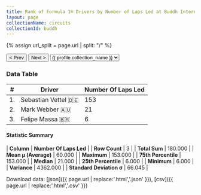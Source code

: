 ```yaml
---
title: Rank of Formula 1® Drivers by Number of Laps Led at Buddh International Circuit
layout: page
collectionName: circuits
collectionId: buddh
---
```


{% assign url_split = page.url | split: "/" %}
<div id="collection-navigation">
<button onclick="selector.options[selector.selectedIndex-1].value && (window.location = selector.options[selector.selectedIndex-1].value);">&lt; Prev</button>
<button onclick="selector.options[selector.selectedIndex+1].value && (window.location = selector.options[selector.selectedIndex+1].value);">Next &gt;</button>
<select id="selector" onchange="this.options[this.selectedIndex].value && (window.location = this.options[this.selectedIndex].value);">
  {% for collectionId in site.data[page.collectionName].refs %}
    {% if collectionId == page.collectionId %}
      {% assign selected = "selected" %}
    {% else %}
      {% assign selected = "" %}
    {% endif %}
    {% assign profile = site.data[page.collectionName][collectionId].profile %}
    <option value="/f1/{{ page.collectionName }}/{{ collectionId }}/{{ url_split[4] }}" {{ selected }}>{{ profile.collection_name }}</option>
  {% endfor %}
</select>
</div>

<canvas id="chart" width="400" height="180"></canvas>
<script>
var data = {
    "datasets": [
        {
            "backgroundColor": [
                "#9C8E8D",
                "#9C8E8D",
                "#9C8E8D"
            ],
            "borderColor": [
                "#1D181E",
                "#1D181E",
                "#1D181E"
            ],
            "borderWidth": 1,
            "data": [
                153.0,
                21.0,
                6.0
            ],
            "label": "Number Of Laps Led"
        }
    ],
    "labels": [
        "Sebastian Vettel",
        "Mark Webber",
        "Felipe Massa"
    ]
};
var options = {
  legend: {
    display: false
  },
  scales: {
    xAxes: [{
      ticks: {
        beginAtZero: true,
        maxRotation: 180,
        display: window.innerWidth > 800
      }
    }],
    yAxes: [{
      ticks: {
        beginAtZero: true
      }
    }]
  },
  onResize: function(chart, size) {
    chart.options.scales.xAxes[0].ticks.display = size.width > 800;
  }
};
var chart = new Chart("chart", {
    data: data,
    type: 'bar',
    options: options
});
</script>



### Data Table

| # | Driver | Number Of Laps Led |
|--|--|--|
| 1. | Sebastian Vettel 🇩🇪 | 153 |
| 2. | Mark Webber 🇦🇺 | 21 |
| 3. | Felipe Massa 🇧🇷 | 6 |

#### Statistic Summary

| **Column** | **Number Of Laps Led** |
| **Row Count** | 3 |
| **Total Sum** | 180.000 |
| **Mean μ (Average)** | 60.000 |
| **Maximum** | 153.000 |
| **75th Percentile** | 153.000 |
| **Median** | 21.000 |
| **25th Percentile** | 6.000 |
| **Minimum** | 6.000 |
| **Variance** | 4362.000 |
| **Standard Deviation σ** | 66.045 |

Download data: [json]({{ page.url | replace:'.html','.json' }}), [csv]({{ page.url | replace:'.html','.csv' }})
